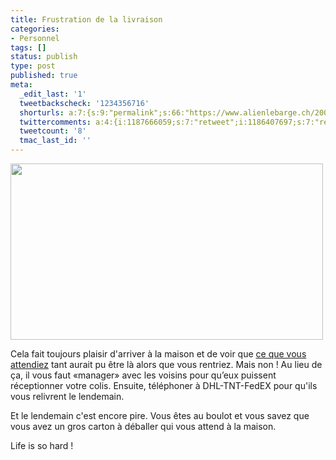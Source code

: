 ```yaml
---
title: Frustration de la livraison
categories:
- Personnel
tags: []
status: publish
type: post
published: true
meta:
  _edit_last: '1'
  tweetbackscheck: '1234356716'
  shorturls: a:7:{s:9:"permalink";s:66:"https://www.alienlebarge.ch/2008/05/13/frustration-de-la-livraison/";s:7:"tinyurl";s:25:"https://tinyurl.com/ad5h9u";s:4:"isgd";s:17:"https://is.gd/iJRP";s:5:"bitly";s:20:"https://bit.ly/3x0LL1";s:5:"snipr";s:22:"https://snipr.com/bgtog";s:5:"snurl";s:22:"https://snurl.com/bgtog";s:7:"snipurl";s:24:"https://snipurl.com/bgtog";}
  twittercomments: a:4:{i:1187666059;s:7:"retweet";i:1186407697;s:7:"retweet";i:1186404681;s:7:"retweet";i:1186196566;s:7:"retweet";}
  tweetcount: '8'
  tmac_last_id: ''
---
```

<img class="alignnone size-medium wp-image-519" title="Vous n\'étiez pas là" src="https://dlgjp9x71cipk.cloudfront.net/2008/05/dhl.png" alt="" width="500" height="282" />

Cela fait toujours plaisir d'arriver à la maison et de voir que <a title="Lounge Pillow" href="https://www.loungepillow.ch/">ce que vous attendiez</a> tant aurait pu être là alors que vous rentriez. Mais non ! Au lieu de ça, il vous faut «manager» avec les voisins pour qu’eux puissent réceptionner votre colis. Ensuite, téléphoner à DHL-TNT-FedEX pour qu'ils vous relivrent le lendemain.

Et le lendemain c'est encore pire. Vous êtes au boulot et vous savez que vous avez un gros carton à déballer qui vous attend à la maison.

Life is so hard !
